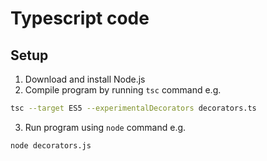 # Typescript code

## Setup

1. Download and install Node.js
2. Compile program by running `tsc` command e.g.
```sh
tsc --target ES5 --experimentalDecorators decorators.ts
```
3. Run program using `node` command e.g.
```bash
node decorators.js
```